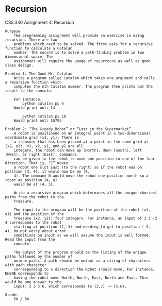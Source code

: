 # Recursion
 CSS 340 Assignment 4: Recursion
 
	Purpose
		The programming assignment will provide an exercise in using recursion. There are two
		problems which need to be solved. The first asks for a recursive function to calculate a Catalan
		number. The second is to solve a path-finding problem in two dimensional space. The
		assignment will require the usage of recurrence as well as good class design. 
	
	Problem 1: The Good Mr. Catalan
		Write a program called Catalan which takes one argument and calls a recursive function which
		computes the nth Catalan number. The program then prints out the result to the console.
		
		For instance,
			python catalan.py 4
		Would print out: 14
		
			python catalan.py 10
		Would print out: 16796
	
	Problem 2: “The Greedy Robot” or “Lost in the Supermarket”
		A robot is positioned on an integral point in a two-dimensional coordinate grid (x1, y1). There is
		a treasure that has been placed at a point in the same grid at (x2, y2). x1, x2, y1, and y2 are all
		integers. The robot can move up (North), down (South), left (West), or right (East). Commands
		can be given to the robot to move one position in one of the four direction. That is, “E” moves
		a robot one slot East (to the right) so if the robot was on position (3, 4), it would now be on (4,
		4). The command N would move the robot one position north so a robot at position (4, 4)
		would be at (4, 5).
		
		Write a recursive program which determines all the unique shortest paths from the robot to the
		treasure.
		
		The input to the program will be the position of the robot (x1, y1) and the position of the
		treasure (x2, y2): four integers. For instance, an input of 1 3 -2 4 corresponds to the robot
		starting at position (1, 3) and needing to get to position (-2, 4). Do not worry about error
		conditions on input as we will assume the input is well formed. Read the input from the
		console.
		
		The output of the program should be the listing of the unique paths followed by the number of
		unique paths. A path should be output as a string of characters with each character
		corresponding to a direction the Robot should move. For instance, NNENE corresponds to
		having the robot move North, North, East, North and East. This would be one answer to the
		input: 3 3 5 6, which corresponds to (3,3) -> (5,6).

	Grade:
		50 / 50
